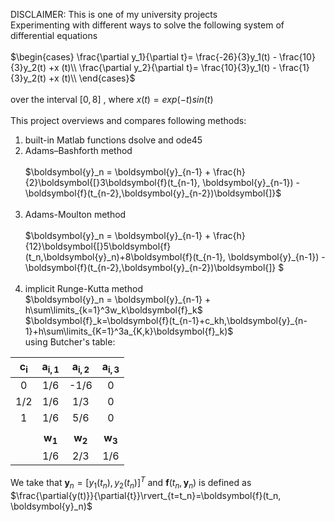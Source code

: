 DISCLAIMER: This is one of my university projects<br /> Experimenting with different ways to solve the following system of differential equations<br /> <br /> 
$`\begin{cases}
\frac{\partial y_1}{\partial t}= \frac{-26}{3}y_1(t) - \frac{10}{3}y_2(t) +x (t)\\
\frac{\partial y_2}{\partial t}= \frac{10}{3}y_1(t) - \frac{1}{3}y_2(t) +x (t)\\
\end{cases}`$ <br /> <br />
over the interval $`[0,8]`$ , where  $`x(t)=exp(-t)sin(t)`$ <br /> <br />
This project overviews and compares following methods: <br /> 
1. built-in Matlab functions dsolve and ode45
2. Adams–Bashforth method <br />  <br />
$`\boldsymbol{y}_n = \boldsymbol{y}_{n-1} + \frac{h}{2}\boldsymbol{[}3\boldsymbol{f}(t_{n-1}, \boldsymbol{y}_{n-1}) - \boldsymbol{f}(t_{n-2},\boldsymbol{y}_{n-2})\boldsymbol{]}`$ <br />  <br />
3. Adams-Moulton method <br />  <br />
$`\boldsymbol{y}_n = \boldsymbol{y}_{n-1} + \frac{h}{12}\boldsymbol{[}5\boldsymbol{f}(t_n,\boldsymbol{y}_n)+8\boldsymbol{f}(t_{n-1}, \boldsymbol{y}_{n-1}) - \boldsymbol{f}(t_{n-2},\boldsymbol{y}_{n-2})\boldsymbol{]} `$ <br />  <br />
4. implicit Runge-Kutta method<br />
  $`\boldsymbol{y}_n = \boldsymbol{y}_{n-1} + h\sum\limits_{k=1}^3w_k\boldsymbol{f}_k`$<br />
$`\boldsymbol{f}_k=\boldsymbol{f}(t_{n-1}+c_kh,\boldsymbol{y}_{n-1}+h\sum\limits_{K=1}^3a_{K,k}\boldsymbol{f}_k)`$ <br />
using Butcher's table:<br />

| $`\boldsymbol{c_i}`$ | $`\boldsymbol{a_{i,1}}`$ | $`\boldsymbol{a_{i,2}}`$ | $`\boldsymbol{a_{i,3}}`$ | 
|:---:|:---:|:---:|:---:|
0| 1/6|-1/6|0|
1/2 |1/6 |1/3|0|
1| 1/6| 5/6| 0|
|||||
||$`\boldsymbol{w_1}`$|$`\boldsymbol{w_2}`$|$`\boldsymbol{w_3}`$|$`\boldsymbol{w_4}`$|
|| 1/6| 2/3 | 1/6|<br /> <br />

We take that $`\boldsymbol{y}_n=[y_1(t_n),y_2(t_n)]^T`$ and $`\boldsymbol{f}(t_n, \boldsymbol{y}_n)`$ is defined as $`\frac{\partial{y(t)}}{\partial{t}}\rvert_{t=t_n}=\boldsymbol{f}(t_n, \boldsymbol{y}_n)`$

